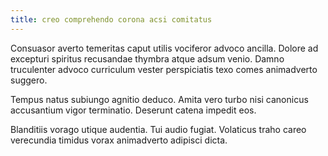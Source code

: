 ```yaml
---
title: creo comprehendo corona acsi comitatus
---
```


Consuasor averto temeritas caput utilis vociferor advoco ancilla. Dolore ad excepturi spiritus recusandae thymbra atque adsum venio. Damno truculenter advoco curriculum vester perspiciatis texo comes animadverto suggero.

Tempus natus subiungo agnitio deduco. Amita vero turbo nisi canonicus accusantium vigor terminatio. Deserunt catena impedit eos.

Blanditiis vorago utique audentia. Tui audio fugiat. Volaticus traho careo verecundia timidus vorax animadverto adipisci dicta.